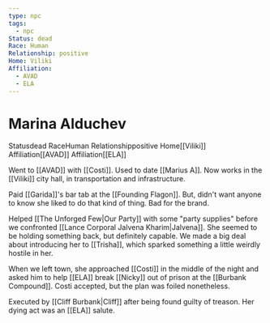 ```yaml
---
type: npc
tags:
  - npc
Status: dead
Race: Human
Relationship: positive
Home: Viliki
Affiliation:
  - AVAD
  - ELA
---
```


# Marina Alduchev
<span class="dataview inline-field"><span class="inline-field-key">Status</span><span class="inline-field-value">dead</span></span>
<span class="dataview inline-field"><span class="inline-field-key">Race</span><span class="inline-field-value">Human</span></span>
<span class="dataview inline-field"><span class="inline-field-key">Relationship</span><span class="inline-field-value">positive</span></span>
<span class="dataview inline-field"><span class="inline-field-key">Home</span><span class="inline-field-value">[[Viliki]]</span></span>
<span class="dataview inline-field"><span class="inline-field-key">Affiliation</span><span class="inline-field-value">[[AVAD]]</span></span>
<span class="dataview inline-field"><span class="inline-field-key">Affiliation</span><span class="inline-field-value">[[ELA]]</span></span>

Went to [[AVAD]] with [[Costi]]. Used to date [[Marius A]]. Now works in the [[Viliki]] city hall, in transportation and infrastructure. 

Paid [[Garida]]'s bar tab at the [[Founding Flagon]]. But, didn't want anyone to know she liked to do that kind of thing. Bad for the brand.

Helped [[The Unforged Few|Our Party]] with some "party supplies" before we confronted [[Lance Corporal Jalvena Kharim|Jalvena]]. She seemed to be holding something back, but definitely capable. We made a big deal about introducing her to [[Trisha]], which sparked something a little weirdly hostile in her.

When we left town, she approached [[Costi]] in the middle of the night and asked him to help [[ELA]] break [[Nicky]] out of prison at the [[Burbank Compound]]. Costi accepted, but the plan was foiled nonetheless.

Executed by [[Cliff Burbank|Cliff]] after being found guilty of treason. Her dying act was an [[ELA]] salute.